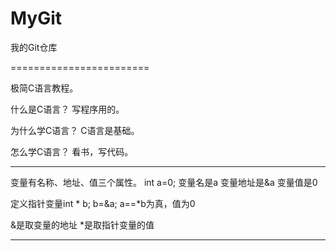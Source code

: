 # MyGit
我的Git仓库

========================

极简C语言教程。

什么是C语言？
写程序用的。

为什么学C语言？
C语言是基础。

怎么学C语言？
看书，写代码。

------------------------

变量有名称、地址、值三个属性。
int a=0;
变量名是a
变量地址是&a
变量值是0

定义指针变量int * b;
b=&a;
a==*b为真，值为0

&是取变量的地址
*是取指针变量的值

------------------------